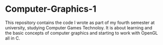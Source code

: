 # Computer-Graphics-1
This repository contains the code I wrote as part of my fourth semester at university, studying Computer Games Technoloy. 
It is about learning and the basic concepts of computer graphics and starting to work with OpenGL all in C.
